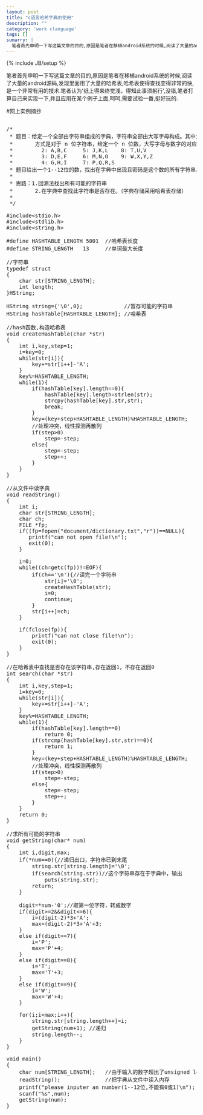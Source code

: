 ```yaml
---
layout: post
title: "c语言哈希字典的使用"
description: ""
category: 'work clanguage'
tags: []
sumarry: |
  笔者首先申明一下写这篇文章的目的,原因是笔者在移植android系统的时候,阅读了大量的android源码,发现里面用了大量的哈希表,哈希表使得查找变得非常的快,是一个非常有用的技术.笔者认为'纸上得来终觉浅，得知此事须躬行',没错,笔者打算自己来实现一下,并且应用在某个例子上面,呵呵,需要试验一番,挺好玩的.
---
```

{% include JB/setup %}

笔者首先申明一下写这篇文章的目的,原因是笔者在移植android系统的时候,阅读了大量的android源码,发现里面用了大量的哈希表,哈希表使得查找变得非常的快,是一个非常有用的技术.笔者认为'纸上得来终觉浅，得知此事须躬行',没错,笔者打算自己来实现一下,并且应用在某个例子上面,呵呵,需要试验一番,挺好玩的.



#网上实例摘抄

<pre class="brush: js;"> 
/*
 * 题目：给定一个全部由字符串组成的字典，字符串全部由大写字母构成。其中为每个字符串编写密码，编写的
 *       方式是对于 n 位字符串，给定一个 n 位数，大写字母与数字的对应方式按照电话键盘的方式：
 *         2: A,B,C     5: J,K,L    8: T,U,V
 *         3: D,E,F     6: M,N,O    9: W,X,Y,Z
 *         4: G,H,I     7: P,Q,R,S
 * 题目给出一个1--12位的数，找出在字典中出现且密码是这个数的所有字符串。字典中字符串的个数不超过5000。
 *        
 * 思路：1.回溯法找出所有可能的字符串
 *       2.在字典中查找此字符串是否存在。（字典存储采用哈希表存储） 
 *
 */

#include&lt;stdio.h>
#include&lt;stdlib.h>
#include&lt;string.h>

#define HASHTABLE_LENGTH 5001  //哈希表长度
#define STRING_LENGTH   13     //单词最大长度

//字符串
typedef struct
{
	char str[STRING_LENGTH];
	int length;
}HString;

HString string={'\0',0};             //暂存可能的字符串
HString hashTable[HASHTABLE_LENGTH]; //哈希表

//hash函数,构造哈希表
void createHashTable(char *str)
{
	int i,key,step=1;
	i=key=0;
	while(str[i]){
		key+=str[i++]-'A';
	}
	key%=HASHTABLE_LENGTH;
	while(1){
		if(hashTable[key].length==0){
			hashTable[key].length=strlen(str);
			strcpy(hashTable[key].str,str);
			break;
		}
		key=(key+step+HASHTABLE_LENGTH)%HASHTABLE_LENGTH;
		//处理冲突，线性探测再散列
		if(step>0)
    		step=-step;
		else{
			step=-step;
			step++;
		}
	}
}

//从文件中读字典
void readString()
{
	int i;
	char str[STRING_LENGTH];
	char ch;
	FILE *fp;
    if((fp=fopen("document/dictionary.txt","r"))==NULL){   
       printf("can not open file!\n");   
       exit(0);   
    }  
	
    i=0;
    while((ch=getc(fp))!=EOF){   
        if(ch=='\n'){//读完一个字符串
			str[i]='\0';
            createHashTable(str);
			i=0;
			continue;
		}
		str[i++]=ch;
	}

    if(fclose(fp)){   
        printf("can not close file!\n");   
        exit(0);   
    }   
}

//在哈希表中查找是否存在该字符串,存在返回1，不存在返回0
int search(char *str)
{
	int i,key,step=1;
	i=key=0;
	while(str[i]){
		key+=str[i++]-'A';
	}
	key%=HASHTABLE_LENGTH;
	while(1){
		if(hashTable[key].length==0)
			return 0;
		if(strcmp(hashTable[key].str,str)==0){
			return 1;
		}
		key=(key+step+HASHTABLE_LENGTH)%HASHTABLE_LENGTH;
		//处理冲突，线性探测再散列
		if(step>0)
    		step=-step;
		else{
			step=-step;
			step++;
		}
	}
	return 0;
}

//求所有可能的字符串
void getString(char* num)
{
	int i,digit,max;
	if(*num==0){//递归出口，字符串已到末尾
		string.str[string.length]='\0';
        if(search(string.str))//这个字符串存在于字典中，输出
			puts(string.str);
		return;
	}

	digit=*num-'0';//取第一位字符，转成数字
	if(digit>=2&amp;&amp;digit&lt;=6){
		i=(digit-2)*3+'A';
		max=(digit-2)*3+'A'+3;
	}
	else if(digit==7){
		i='P';
		max='P'+4;
	}
	else if(digit==8){
		i='T';
		max='T'+3;
	}
	else if(digit==9){
		i='W';
		max='W'+4;
	}

	for(i;i&lt;max;i++){
		string.str[string.length++]=i;
        getString(num+1); //递归
		string.length--;
	}
}

void main()
{
	char num[STRING_LENGTH];   //由于输入的数字超出了unsigned long的范围，所以用字符串来存储
	readString();              //把字典从文件中读入内存
    printf("please inputer an number(1--12位,不能有0或1)\n");
    scanf("%s",num);
	getString(num);
}
</pre>


